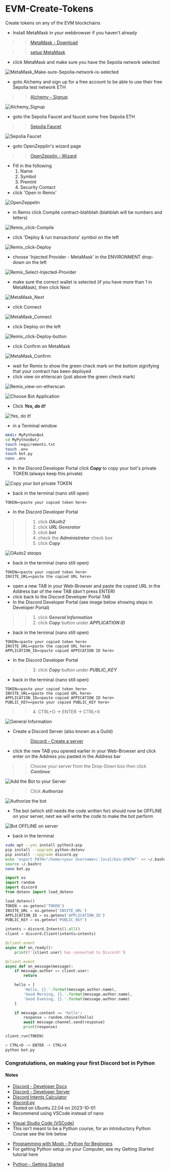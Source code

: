 <base target="_blank">

# EVM-Create-Tokens
 Create tokens on any of the EVM blockchains
* Install MetaMask in your webbrowser if you haven't already
<!-- links -->
>> [MetaMask - Download](https://metamask.io/download)
<!-- links -->
>> [setup MetaMask](https://support.metamask.io/hc/en-us/articles/360015489531-Getting-Started-With-MetaMask)
* click MetaMask and make sure you have the Sepolia network selected
<!--Images-->
![MetaMask_Make-sure-Sepolia-network-is-selected](MetaMask_Make-sure-Sepolia-network-is-selected.jpg)
* goto Alchemy and sign up for a free account to be able to use their free Sepolia test network ETH
<!-- links -->
>> [Alchemy - Signup](https://auth.alchemy.com/signup)
<!--Images-->
![Alchemy_Signup](Alchemy_Signup.jpg)
* goto the Sepolia Faucet and faucet some free Sepolia ETH
<!-- links -->
>> [Sepolia Faucet](https://sepoliafaucet.com)
<!--Images-->
![Sepolia Faucet](Sepolia-Faucet.jpg)
* goto OpenZepplin's wizard page
<!-- links -->
>> [OpenZepplin - Wizard](https://wizard.openzeppelin.com)
* Fill in the following
    1. Name
    1. Symbol
    1. Premint
    1. Security Contact
* click 'Open in Remix'
<!--Images-->
![OpenZeppelin](OpenZeppelin.jpg)
* in Remix click Compile contract-blahblah (blahblah will be numbers and letters)
<!--Images-->
![Remix_click-Compile](Remix_click-Compile.jpg)
* click 'Deploy & run transactions' symbol on the left
<!--Images-->
![Remix_click-Deploy](Remix_click-Deploy.jpg)
* choose 'Injected Provider - MetaMask' in the ENVIRONMENT drop-down on the left
<!--Images-->
![Remix_Select-Injected-Provider](Remix_Select-Injected-Provider.jpg)
* make sure the correct wallet is selected (if you have more than 1 in MetaMask), then click Next
<!--Images-->
![MetaMask_Next](MetaMask_Next.jpg)
* click Connect
<!--Images-->
![MetaMask_Connect](MetaMask_Connect.jpg)
* click Deploy on the left
<!--Images-->
![Remix_click-Deploy-button](Remix_click-Deploy-button.jpg)
* click Confirm on MetaMask
<!--Images-->
![MetaMask_Confirm](MetaMask_Confirm.jpg)
* wait for Remix to show the green check mark on the bottom signifying that your contract has been deployed
* click view on ehterscan (just above the green check mark)
<!--Images-->
![Remix_view-on-etherscan](Remix_view-on-etherscan.jpg)







<!--Images-->
![Choose Bot Application](Choose-Bot-Application.jpg)
* Click ***Yes, do it!***
<!--Images-->
![Yes, do it!](Yes-do-it.jpg)
* in a Terminal window
<!-- Bash script block -->
```bash
mkdir MyPythonBot
cd MyPythonBot/
touch requirements.txt
touch .env
touch bot.py
nano .env
```
* In the Discord Developer Portal click ***Copy*** to copy your bot's private TOKEN (always keep this private)
<!--Images-->
![Copy your bot private TOKEN](Copy-your-bot-private-TOKEN.jpg)
* back in the terminal (nano still open)
```
TOKEN=<paste your copied token here>
```
* In the Discord Developer Portal
<!--Ordered List -->
>>1. click ***OAuth2***
>>2. click ***URL Generator***
>>3. click ***bot***
>>4. check the ***Administrator*** check box
>>5. click ***Copy***
<!--Images-->
![OAuto2 steops](OAuth2_steps.jpg)
* back in the terminal (nano still open)
```
TOKEN=<paste your copied token here>
INVITE_URL=<paste the copied URL here>
```
* open a new TAB in your Web-Browser and paste the copied URL in the Address bar of the new TAB (don't press ENTER)
* click back to the Discord Developer Portal TAB
* In the Discord Developer Portal (see image below showing steps in Developer Portal)
<!--Ordered List -->
>>1. click ***General Information***
>>2. click ***Copy*** button under ***APPLICATION ID***
* back in the terminal (nano still open)
```
TOKEN=<paste your copied token here>
INVITE_URL=<paste the copied URL here>
APPLICATION_ID=<paste copied APPICATION ID here>
```
* In the Discord Developer Portal
>>3. click ***Copy*** button under ***PUBLIC_KEY***
* back in the terminal (nano still open)
```
TOKEN=<paste your copied token here>
INVITE_URL=<paste the copied URL here>
APPLICATION_ID=<paste copied APPICATION ID here>
PUBLIC_KEY=<paste your copied PUBLIC_KEY here>
```
>>4. CTRL+O -> ENTER -> CTRL+X
<!--Images-->
![General Information](General-Information.jpg)
* Create a Discord Server (also known as a Guild)
<!-- links -->
>> [Discord - Create a server](https://support.discord.com/hc/en-us/articles/204849977-How-do-I-create-a-server-)
* click the new TAB you opened earlier in your Web-Browser and click enter on the Address you pasted in the Address bar
>> Choose your server from the Drop-Down box then click ***Continue***
<!--Images-->
![Add the Bot to your Server](Add-Bot-To-Server.jpg)
>> Click ***Authorize***
<!--Images-->
![Authorize the bot](Authorize-Bot.jpg)
* The bot (which still needs the code written for) should now be OFFLINE on your server, next we will write the code to make the bot perform
<!--Images-->
![Bot OFFLINE on server](Offline-Bot.jpg)
* back in the terminal
<!-- Bash script block -->
```bash
sudo apt --yes install python3-pip
pip install --upgrade python-dotenv
pip install --upgrade discord.py
echo 'export PATH="/home/<your Username>/.local/bin:$PATH"' >> ~/.bashrc
source ~/.bashrc
nano bot.py
```
```python
import os
import random
import discord
from dotenv import load_dotenv

load_dotenv()
TOKEN = os.getenv('TOKEN')
INVITE_URL = os.getenv('INVITE_URL')
APPLICATION_ID = os.getenv('APPLICATION_ID')
PUBLIC_KEY = os.getenv('PUBLIC_KEY')

intents = discord.Intents().all()
client = discord.Client(intents=intents)

@client.event
async def on_ready():
    print(f'{client.user} has connected to Discord!')

@client.event
async def on_message(message):
    if message.author == client.user:
        return

    hello = [
        'Hello, {}.'.format(message.author.name),
        'Good Morning, {}.'.format(message.author.name),
        'Good Evening, {}.'.format(message.author.name)
    ]

    if message.content == 'hello':
        response = random.choice(hello)
        await message.channel.send(response)
        print(response)

client.run(TOKEN)
```
```bash
> CTRL+O -> ENTER -> CTRL+X
python bot.py
```
### Congratulations, on making your first Discord bot in Python
#### Notes
<!-- links -->
* [Discord - Developer Docs](https://discord.com/developers/docs/intro)
* [Discord - Developer Server](https://discord.gg/discord-developers)
* [Discord Intents Calculator](https://discord-intents-calculator.vercel.app)
* [discord.py](https://discordpy.readthedocs.io/en/latest/)
* Tested on Ubuntu 22.04 on 2023-10-01
* Recommend using VSCode instead of nano
<!-- links -->
* [Visual Studio Code (VSCode)](https://code.visualstudio.com/download)
* This isn't meant to be a Python course, for an introductory Python Course see the link below
<!-- links -->
* [Programming with Mosh - Python for Beginners](https://www.youtube.com/watch?v=kqtD5dpn9C8)
* For getting Python setup on your Computer, see my Getting Started tutorial here
<!-- links -->
* [Python - Getting Started](https://github.com/yourwishismine1989/Python_Getting-Started)